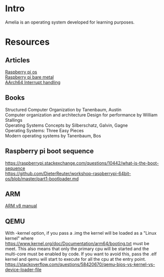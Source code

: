 # Intro
Amelia is an operating system developed for learning purposes.

# Resources
## Articles
[Raspberry pi os](https://s-matyukevich.github.io/raspberry-pi-os/)  
[Raspberry pi bare metal](https://github.com/bztsrc/raspi3-tutorial/)  
[AArch64 Interrupt handling](https://krinkinmu.github.io/2021/01/10/aarch64-interrupt-handling.html)  
## Books 
Structured Computer Organization by Tanenbaum, Austin  
Computer organization and architecture Design for performance by William Stallings  
Operating Systems Concepts by Silberschatz, Galvin, Gagne  
Operating Systems: Three Easy Pieces  
Modern operating systems by Tanenbaum, Bos  

## Raspberry pi boot sequence 
https://raspberrypi.stackexchange.com/questions/10442/what-is-the-boot-sequence  
https://github.com/DieterReuter/workshop-raspberrypi-64bit-os/blob/master/part1-bootloader.md   

## ARM
[ARM v8 manual](https://developer.arm.com/documentation/ddi0487/ca/)  

## QEMU 
With -kernel option, if you pass a .img the kernel will be loaded as a "Linux kernel"
where https://www.kernel.org/doc/Documentation/arm64/booting.txt must be meet. This 
also means that only the primary cpu will be started and the multi-core must be 
enabled by code. If you want to avoid this, pass the .elf kernel and qemu will
start to execute for all the cpu at the entry point.  
https://stackoverflow.com/questions/58420670/qemu-bios-vs-kernel-vs-device-loader-file